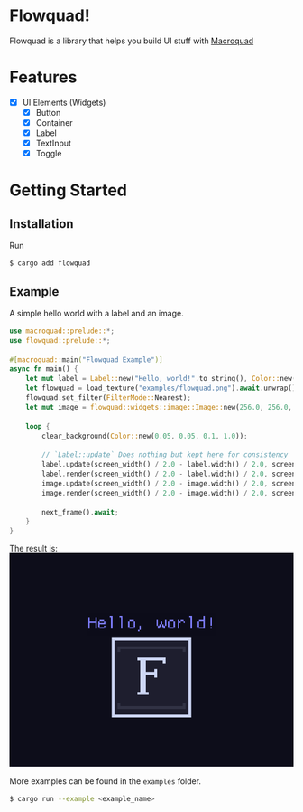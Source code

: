 # Flowquad!
Flowquad is a library that helps you build UI stuff with [Macroquad](https://macroquad.rs)

# Features
- [x] UI Elements (Widgets)
  - [x] Button
  - [x] Container
  - [x] Label
  - [x] TextInput
  - [x] Toggle

# Getting Started

## Installation
Run
```bash
$ cargo add flowquad
```

## Example
A simple hello world with a label and an image.
```rust
use macroquad::prelude::*;
use flowquad::prelude::*;

#[macroquad::main("Flowquad Example")]
async fn main() {
    let mut label = Label::new("Hello, world!".to_string(), Color::new(0.05, 0.05, 0.1, 1.0), Color::new(0.5, 0.5, 1.0, 1.0), None, 64.0);
    let flowquad = load_texture("examples/flowquad.png").await.unwrap();
    flowquad.set_filter(FilterMode::Nearest);
    let mut image = flowquad::widgets::image::Image::new(256.0, 256.0, flowquad);

    loop {
        clear_background(Color::new(0.05, 0.05, 0.1, 1.0));

        // `Label::update` Does nothing but kept here for consistency
        label.update(screen_width() / 2.0 - label.width() / 2.0, screen_height() / 2.0 - label.height() / 2.0 - 100.0);
        label.render(screen_width() / 2.0 - label.width() / 2.0, screen_height() / 2.0 - label.height() / 2.0 - 100.0);
        image.update(screen_width() / 2.0 - image.width() / 2.0, screen_height() / 2.0 - image.height() / 2.0 + 50.0);
        image.render(screen_width() / 2.0 - image.width() / 2.0, screen_height() / 2.0 - image.height() / 2.0 + 50.0);

        next_frame().await;
    }
}
```
The result is:
![Hello World](examples/example_result.png)

More examples can be found in the `examples` folder.
```bash
$ cargo run --example <example_name>
```
